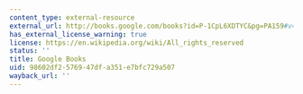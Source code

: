 ```yaml
---
content_type: external-resource
external_url: http://books.google.com/books?id=P-1CpL6XDTYC&pg=PA159#v=onepage
has_external_license_warning: true
license: https://en.wikipedia.org/wiki/All_rights_reserved
status: ''
title: Google Books
uid: 98602df2-5769-47df-a351-e7bfc729a507
wayback_url: ''
---
```

